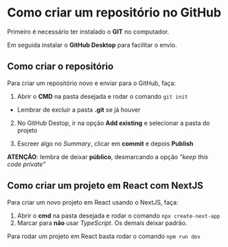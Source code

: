 # Como criar um repositório no GitHub
Primeiro é necessário ter instalado o __GIT__ no computador. 

Em seguida instalar o __GitHub Desktop__ para facilitar o envio. 

## Como criar o repositório
Para criar um repositório novo e enviar para o GitHub, faça: 
1. Abrir o __CMD__ na pasta desejada e rodar o comando `git init`
- Lembrar de excluir a pasta __.git__ se já houver 

2. No GitHub Destop, ir na opção __Add existing__ e selecionar a pasta do projeto

3. Escreer algo no _Summary_, clicar em __commit__ e depois __Publish__

__ATENÇÃO__: lembra de deixar __público__, desmarcando a opção _"keep this code private"_ 

## Como criar um projeto em React com NextJS 
Para  criar um novo projeto em React usando o NextJS, faça: 
1. Abrir o __cmd__ na pasta desejada e rodar o comando `npx create-next-app`
2. Marcar para __não__ usar _TypeScript_. Os demais deixar padrão. 

Para rodar um projeto em React basta rodar o comando `npm run dev`